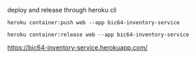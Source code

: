 deploy and release through heroku cli

`heroku container:push web --app bic64-inventory-service`

`heroku container:release web --app bic64-inventory-service`

https://bic64-inventory-service.herokuapp.com/
